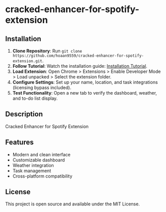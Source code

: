 # cracked-enhancer-for-spotify-extension

## Installation
1. **Clone Repository**: Run `git clone https://github.com/hoaan9559/cracked-enhancer-for-spotify-extension.git`.
2. **Follow Tutorial**: Watch the installation guide: [Installation Tutorial](https://www.youtube.com/watch?v=yVvvA8kaIuk).
3. **Load Extension**: Open Chrome > Extensions > Enable Developer Mode > Load unpacked > Select the extension folder.
4. **Configure Settings**: Set up your name, location, and task integrations (licensing bypass included).
5. **Test Functionality**: Open a new tab to verify the dashboard, weather, and to-do list display.

## Description
Cracked Enhancer for Spotify Extension

## Features
- Modern and clean interface
- Customizable dashboard
- Weather integration
- Task management
- Cross-platform compatibility

## License
This project is open source and available under the MIT License.